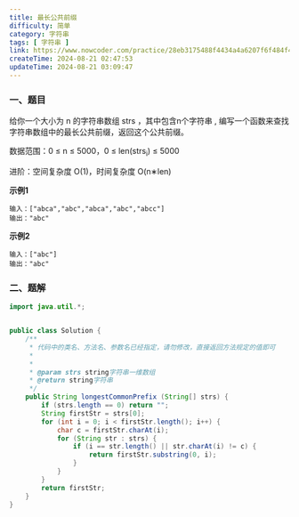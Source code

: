 ```yaml
---
title: 最长公共前缀
difficulty: 简单
category: 字符串
tags: [ 字符串 ]
link: https://www.nowcoder.com/practice/28eb3175488f4434a4a6207f6f484f47
createTime: 2024-08-21 02:47:53
updateTime: 2024-08-21 03:09:47
---
```


### 一、题目

给你一个大小为 n 的字符串数组 strs ，其中包含n个字符串 , 编写一个函数来查找字符串数组中的最长公共前缀，返回这个公共前缀。

数据范围：0 ≤ n ≤ 5000，0 ≤ len(strs<sub>i</sub>) ≤ 5000

进阶：空间复杂度 O(1)，时间复杂度 O(n∗len)

**示例1**

```
输入：["abca","abc","abca","abc","abcc"]
输出："abc"
```

**示例2**

```
输入：["abc"]
输出："abc"
```

### 二、题解

```java
import java.util.*;


public class Solution {
    /**
     * 代码中的类名、方法名、参数名已经指定，请勿修改，直接返回方法规定的值即可
     *
     *
     * @param strs string字符串一维数组
     * @return string字符串
     */
    public String longestCommonPrefix (String[] strs) {
        if (strs.length == 0) return "";
        String firstStr = strs[0];
        for (int i = 0; i < firstStr.length(); i++) {
            char c = firstStr.charAt(i);
            for (String str : strs) {
                if (i == str.length() || str.charAt(i) != c) {
                    return firstStr.substring(0, i);
                }
            }
        }
        return firstStr;
    }
}
```